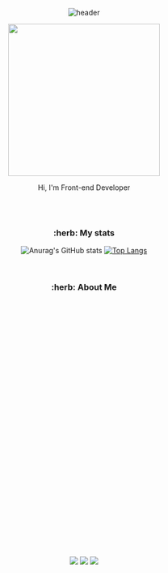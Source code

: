 <!--
**0uizi0/0uizi0** is a ✨ _special_ ✨ repository because its `README.md` (this file) appears on your GitHub profile.

Here are some ideas to get you started:

- 🔭 I’m currently working on ...
- 🌱 I’m currently learning ...
- 👯 I’m looking to collaborate on ...
- 🤔 I’m looking for help with ...
- 💬 Ask me about ...
- 📫 How to reach me: ...
- 😄 Pronouns: ...
- ⚡ Fun fact: ...
-->

<div align=center>

![header](https://capsule-render.vercel.app/api?type=transparent&color=auto&height=180&section=header&text=Eun-jeong%20Kim%20&fontSize=40&desc=🌱%20Front-end%20Developer%20🌱&descSize=18&descAlignY=70&animation=fadeIn&fontColor=618f56)

<img src="https://user-images.githubusercontent.com/102431281/188501778-008f8da7-b370-49a8-ab21-451155af1a33.jpg" width="300"> 


<p>Hi, I'm Front-end Developer</p>
<br><br>
<h3>:herb: My stats</h3>

![Anurag's GitHub stats](https://github-readme-stats.vercel.app/api?username=0uizi0&show_icons=true&theme=gotham) 
[![Top Langs](https://github-readme-stats.vercel.app/api/top-langs/?username=0uizi0&theme=gotham)](https://github.com/0uizi0/github-readme-stats)

<br>
<h3>:herb: About Me</h3>

<svg role="img" viewBox="0 0 24 24" xmlns="http://www.w3.org/2000/svg">
<a href="https://tangy-ruby-851.notion.site/46ea15c5b3e847bfb91f845b2c2e50e4" target="_blank"><img src="https://img.shields.io/badge/Notion-000000?style=flat-square&logo=Notion&logoColor=white"/></a> 
<a href="https://tangy-ruby-851.notion.site/46ea15c5b3e847bfb91f845b2c2e50e4" target="_blank"><img src="https://img.shields.io/badge/Velog-20C997?style=flat-square&logo=Velog&logoColor=white"/></a> 
<a href="mailto:0uizi0@naver.com" target="_blank"><img src="https://img.shields.io/badge/Mail-EA4335?style=flat-square&logo=Gmail&logoColor=white"/></a>

</div>

